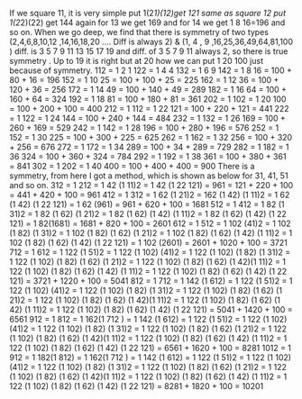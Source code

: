 If we square 11, it is very simple put 1(2*1)(12)get 121 same as square 12 put 1(2*2)(22) get 144 again for 13 we get 169 and for 14 we get 1 8 16=196 and so on.
When we go deep, we find that there is symmetry of two types
(2,4,6,8,10,12 ,14,16,18,20 …. Diff is always 2) &
(1, 4 , 9 ,16,25,36,49,64,81,100 ) diff. is 3 5 7 9 11 13 15 17 19 and diff. of 3 5 7 9 11 always 2, so there is true symmetry .
Up to 19 it is right but at 20 how we can put 1 20 100 just because of symmetry.
112 = 1 2 1
122 = 1 4 4
132 = 1 6 9
142 = 1 8 16 = 100 + 80 + 16 = 196
152 = 1 10 25 = 100 + 100 + 25 = 225
162 = 1 12 36 = 100 + 120 + 36 = 256
172 = 1 14 49 = 100 + 140 + 49 = 289
182 = 1 16 64 = 100 + 160 + 64 = 324
192 = 1 18 81 = 100 + 180 + 81 = 361
202 = 1 102 = 1 20 100 = 100 + 200 + 100 = 400
212 = 1 112 = 1 22 121 = 100 + 220 + 121 = 441
222 = 1 122 = 1 24 144 = 100 + 240 + 144 = 484
232 = 1 132 = 1 26 169 = 100 + 260 + 169 = 529
242 = 1 142 = 1 28 196 = 100 + 280 + 196 = 576
252 = 1 152 = 1 30 225 = 100 + 300 + 225 = 625
262 = 1 162 = 1 32 256 = 100 + 320 + 256 = 676
272 = 1 172 = 1 34 289 = 100 + 34 + 289 = 729
282 = 1 182 = 1 36 324 = 100 + 360 + 324 = 784
292 = 1 192 = 1 38 361 = 100 + 380 + 361 = 841
302 = 1 202 = 1 40 400 = 100 + 400 + 400 = 900
There is a symmetry, from here I got a method, which is shown as below for 31, 41, 51 and so on.
312 = 1 212 = 1 42 (1 11)2 = 1 42 (1 22 121)
= 961 = 121 + 220 + 100
= 441 + 420 + 100 = 961
412 = 1 312 = 1 62 (1 21)2 = 162 (1 42) (1 11)2
= 1 62 (1 42) (1 22 121)
= 1 62 (961) = 961 + 620 + 100 = 1681
512 = 1 412 = 1 82 (1 31)2 = 1 82 (1 62) (1 21)2
= 1 82 (1 62) (1 42) (1 11)2
= 1 82 (1 62) (1 42) (1 22 121)
= 1 82(1681) = 1681 + 820 + 100 = 2601
612 = 1 512 = 1 102 (41)2 = 1 102 (1 82) (1 31)2
= 1 102 (1 82) (1 62) (1 21)2
= 1 102 (1 82) (1 62) (1 42) (1 11)2
= 1 102 (1 82) (1 62) (1 42) (1 22 121)
= 1 102 (2601) = 2601 + 1020 + 100 = 3721
712 = 1 612 = 1 122 (1 51)2 = 1 122 (1 102) (41)2
= 1 122 (1 102) (1 82) (1 31)2 = 1 122 (1 102) (1 82) (1 62) (1 21)2
= 1 122 (1 102) (1 82) (1 62) (1 42)(1 11)2
= 1 122 (1 102) (1 82) (1 62) (1 42) (1 11)2
= 1 122 (1 102) (1 82) (1 62) (1 42) (1 22 121)
= 3721 + 1220 + 100 = 5041
812 = 1 712 = 1 142 (1 612) = 1 122 (1 51)2 = 1 122 (1 102) (41)2
= 1 122 (1 102) (1 82) (1 31)2 = 1 122 (1 102) (1 82) (1 62) (1 21)2
= 1 122 (1 102) (1 82) (1 62) (1 42)(1 11)2
= 1 122 (1 102) (1 82) (1 62) (1 42) (1 11)2
= 1 122 (1 102) (1 82) (1 62) (1 42) (1 22 121)
= 5041 + 1420 + 100 = 6561
912 = 1 812 = 1 162(1 712 ) = 1 142 (1 612) = 1 122 (1 51)2
= 1 122 (1 102) (41)2 = 1 122 (1 102) (1 82) (1 31)2
= 1 122 (1 102) (1 82) (1 62) (1 21)2
= 1 122 (1 102) (1 82) (1 62) (1 42)(1 11)2
= 1 122 (1 102) (1 82) (1 62) (1 42) (1 11)2
= 1 122 (1 102) (1 82) (1 62) (1 42) (1 22 121)
= 6561 + 1620 + 100 = 8281
1012 = 1 912 = 1 182(1 812) = 1 162(1 712 ) = 1 142 (1 612) = 1 122 (1 51)2
= 1 122 (1 102) (41)2 = 1 122 (1 102) (1 82) (1 31)2
= 1 122 (1 102) (1 82) (1 62) (1 21)2
= 1 122 (1 102) (1 82) (1 62) (1 42)(1 11)2
= 1 122 (1 102) (1 82) (1 62) (1 42) (1 11)2
= 1 122 (1 102) (1 82) (1 62) (1 42) (1 22 121)
= 8281 + 1820 + 100 = 10201
